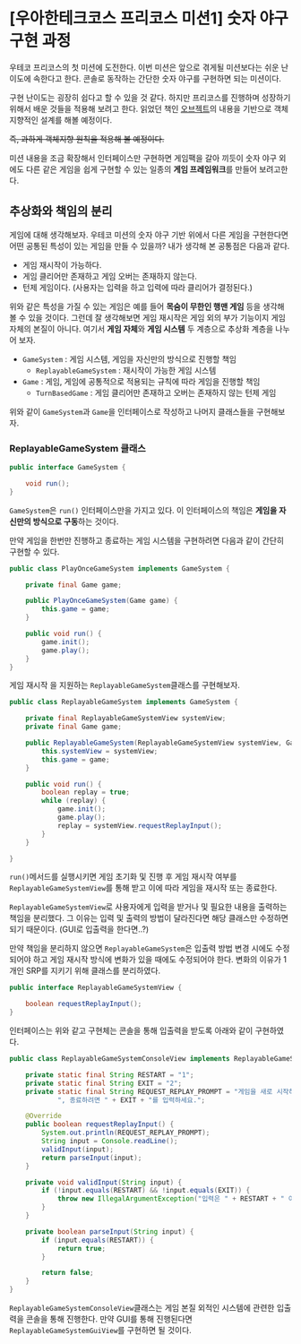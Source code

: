 # [우아한테크코스 프리코스 미션1] 숫자 야구 구현 과정

우테코 프리코스의 첫 미션에 도전한다. 이번 미션은 앞으로 겪게될 미션보다는 쉬운 난이도에 속한다고 한다. 콘솔로 동작하는 간단한 숫자 야구를 구현하면 되는 미션이다.

구현 난이도는 굉장히 쉽다고 할 수 있을 것 같다. 하지만 프리코스를 진행하며 성장하기 위해서 배운 것들을 적용해 보려고 한다. 읽었던
책인 [오브젝트](https://www.yes24.com/Product/Goods/74219491)의 내용을 기반으로 객체지향적인 설계를 해볼 예정이다.

~~즉, 과하게 객체지향 원칙을 적용해 볼 예정이다.~~

미션 내용을 조금 확장해서 인터페이스만 구현하면 게임팩을 갈아 끼듯이 숫자 야구 외에도 다른 같은 게임을 쉽게 구현할 수 있는 일종의 **게임 프레임워크**를 만들어 보려고한다.

## 추상화와 책임의 분리

게임에 대해 생각해보자. 우테코 미션의 숫자 야구 기반 위에서 다른 게임을 구현한다면 어떤 공통된 특성이 있는 게임을 만들 수 있을까? 내가 생각해 본 공통점은 다음과 같다.

- 게임 재시작이 가능하다.
- 게임 클리어만 존재하고 게임 오버는 존재하지 않는다.
- 턴제 게임이다. (사용자는 입력을 하고 입력에 따라 클리어가 결정된다.)

위와 같은 특성을 가질 수 있는 게임은 예를 들어 **목숨이 무한인 행맨 게임** 등을 생각해 볼 수 있을 것이다. 그런데 잘 생각해보면 게임 재시작은 게임 외의 부가 기능이지 게임 자체의 본질이 아니다. 여기서
**게임 자체**와
**게임 시스템** 두 계층으로 추상화 계층을 나누어 보자.

- `GameSystem` : 게임 시스템, 게임을 자신만의 방식으로 진행할 책임
    - `ReplayableGameSystem` : 재시작이 가능한 게임 시스템
- `Game` : 게임, 게임에 공통적으로 적용되는 규칙에 따라 게임을 진행할 책임
    - `TurnBasedGame` : 게임 클리어만 존재하고 오버는 존재하지 않는 턴제 게임

위와 같이 `GameSystem`과 `Game`을 인터페이스로 작성하고 나머지 클래스들을 구현해보자.

### ReplayableGameSystem 클래스

```java
public interface GameSystem {

    void run();
}
```

`GameSystem`은 `run()` 인터페이스만을 가지고 있다. 이 인터페이스의 책임은 **게임을 자신만의 방식으로 구동**하는 것이다.

만약 게임을 한번만 진행하고 종료하는 게임 시스템을 구현하려면 다음과 같이 간단히 구현할 수 있다.

```java
public class PlayOnceGameSystem implements GameSystem {

    private final Game game;

    public PlayOnceGameSystem(Game game) {
        this.game = game;
    }

    public void run() {
        game.init();
        game.play();
    }
}
```

게임 재시작 을 지원하는 `ReplayableGameSystem`클래스를 구현해보자.

```java
public class ReplayableGameSystem implements GameSystem {

    private final ReplayableGameSystemView systemView;
    private final Game game;

    public ReplayableGameSystem(ReplayableGameSystemView systemView, Game game) {
        this.systemView = systemView;
        this.game = game;
    }

    public void run() {
        boolean replay = true;
        while (replay) {
            game.init();
            game.play();
            replay = systemView.requestReplayInput();
        }
    }

}
```

`run()`메서드를 실행시키면 게임 초기화 및 진행 후 게임 재시작 여부를 `ReplayableGameSystemView`를 통해 받고 이에 따라 게임을 재시작 또는 종료한다.

`ReplayableGameSystemView`로 사용자에게 입력을 받거나 및 필요한 내용을 출력하는 책임을 분리했다. 그 이유는 입력 및 출력의 방법이 달라진다면 해당 클래스만 수정하면 되기 때문이다. (GUI로
입출력을 한다면..?)

만약 책임을
분리하지 않으면 `ReplayableGameSystem`은 입출력 방법 변경 시에도 수정되어야 하고 게임 재시작 방식에 변화가 있을 때에도 수정되어야 한다. 변화의 이유가 1개인 SRP를 지키기 위해 클래스를
분리하였다.

```java
public interface ReplayableGameSystemView {

    boolean requestReplayInput();
}
```

인터페이스는 위와 같고 구현체는 콘솔을 통해 입출력을 받도록 아래와 같이 구현하였다.

```java
public class ReplayableGameSystemConsoleView implements ReplayableGameSystemView {

    private static final String RESTART = "1";
    private static final String EXIT = "2";
    private static final String REQUEST_REPLAY_PROMPT = "게임을 새로 시작하려면 " + RESTART +
            ", 종료하려면 " + EXIT + "를 입력하세요.";

    @Override
    public boolean requestReplayInput() {
        System.out.println(REQUEST_REPLAY_PROMPT);
        String input = Console.readLine();
        validInput(input);
        return parseInput(input);
    }

    private void validInput(String input) {
        if (!input.equals(RESTART) && !input.equals(EXIT)) {
            throw new IllegalArgumentException("입력은 " + RESTART + " 이거나 " + EXIT + " 여야 합니다.");
        }
    }

    private boolean parseInput(String input) {
        if (input.equals(RESTART)) {
            return true;
        }

        return false;
    }
}
```

`ReplayableGameSystemConsoleView`클래스는 게임 본질 외적인 시스템에 관련한 입출력을 콘솔을 통해 진행한다. 만약 GUI를 통해
진행된다면 `ReplayableGameSystemGuiView`를
구현하면 될 것이다.
